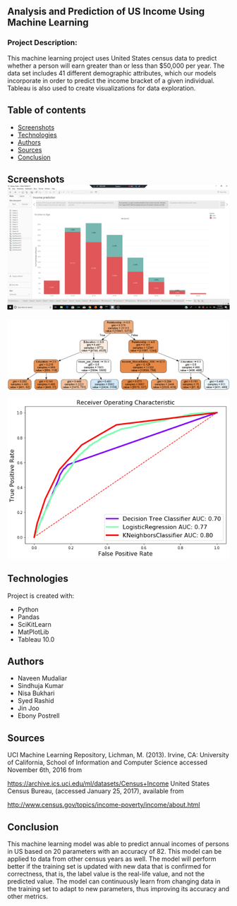 ## Analysis and Prediction of US Income Using Machine Learning  
                                  

### Project Description:

This machine learning project uses United States census data to predict whether a person will earn greater than or less than $50,000 per year. The data set includes 41 different demographic attributes, which our models incorporate in order to predict the income bracket of a given individual. Tableau is also used to create visualizations for data exploration.


## Table of contents
* [Screenshots](#screenshots)
* [Technologies](#technologies)
* [Authors](#authors)
* [Sources](#sources)
* [Conclusion](#conclusion)


## Screenshots![Income_Age.jpg](Resources/Income_Age.jpg) 

![tree.png](Resources/tree.png) 

![AUC.png](Resources/AUC.png)
	
## Technologies
Project is created with:
* Python
* Pandas
* SciKitLearn
* MatPlotLib
* Tableau 10.0

## Authors
* Naveen Mudaliar
* Sindhuja Kumar
* Nisa Bukhari
* Syed Rashid
* Jin Joo
* Ebony Postrell

## Sources
UCI Machine Learning Repository, Lichman, M. (2013). Irvine, CA: University of California,
School of Information and Computer Science accessed November 6th, 2016 from

https://archive.ics.uci.edu/ml/datasets/Census+Income
United States Census Bureau, (accessed January 25, 2017), available from

http://www.census.gov/topics/income-poverty/income/about.html 


## Conclusion
This machine learning model was able to predict annual incomes of persons in US based on
20 parameters with an accuracy of 82. This model can be applied to data from other census
years as well. The model will perform better if the training set is updated with new data that
is confirmed for correctness, that is, the label value is the real-life value, and not the predicted value. The model can continuously learn from changing data in the training set to adapt to new parameters, thus improving its accuracy and other metrics.
